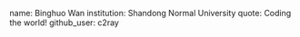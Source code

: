 name: Binghuo Wan
institution: Shandong Normal University
quote: Coding the world!
github_user: c2ray
